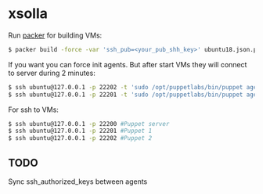 # xsolla



Run [packer](https://www.packer.io/downloads) for building VMs:
```bash
$ packer build -force -var 'ssh_pub=<your_pub_shh_key>' ubuntu18.json.pkr.hcl
```


If you want you can force init agents. But after start VMs they will connect to server during 2 minutes:
```bash
$ ssh ubuntu@127.0.0.1 -p 22202 -t 'sudo /opt/puppetlabs/bin/puppet agent -t'
$ ssh ubuntu@127.0.0.1 -p 22201 -t 'sudo /opt/puppetlabs/bin/puppet agent -t'
```

For ssh to VMs:
```bash
$ ssh ubuntu@127.0.0.1 -p 22200 #Puppet server
$ ssh ubuntu@127.0.0.1 -p 22201 #Puppet 1
$ ssh ubuntu@127.0.0.1 -p 22202 #Puppet 2
```
## TODO
Sync ssh_authorized_keys between agents
